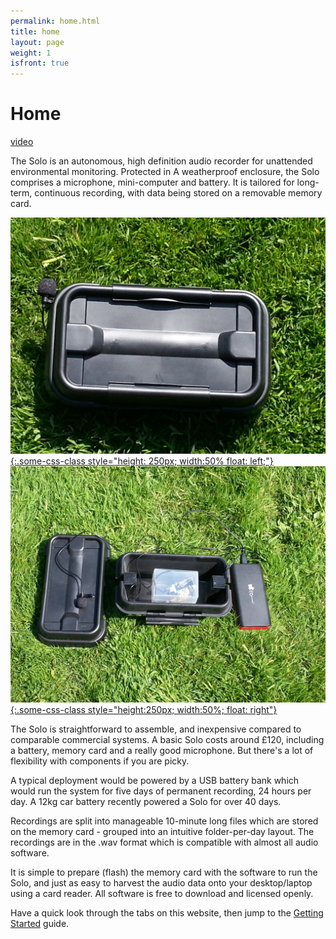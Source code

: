 ```yaml
---
permalink: home.html
title: home
layout: page
weight: 1
isfront: true
---
```


# Home

[video](https://youtu.be/2Fq05JlEKjw)

The Solo is an autonomous, high definition audio recorder for
unattended environmental monitoring. Protected in A weatherproof
enclosure, the Solo comprises a microphone, mini-computer and battery.
It is tailored for long-term, continuous recording, with data being
stored on a removable memory card.

[![what is this](/img/20160529_135006.jpg "boxed solo" ){:.some-css-class style="height: 250px; width:50% float: left;"}](/img/20160529_135006.jpg)
[![what is this](/img/20160529_135939.jpg "inside a solo" ){:.some-css-class style="height:250px; width:50%; float: right"}](/img/20160529_135939.jpg)

The Solo is straightforward to assemble, and inexpensive
compared to comparable commercial systems. A basic Solo costs around
£120, including a battery, memory card and a really good
microphone.  But there's a lot of flexibility with components if you
are picky.

A typical deployment would be powered by a USB battery bank which
would run the system for five days of permanent recording, 24 hours
per day.  A 12kg car battery recently powered a Solo for over 40 days.

Recordings are split into manageable 10-minute long files which are
stored on the memory card - grouped into an intuitive folder-per-day
layout.  The recordings are in the .wav format which is compatible
with almost all audio software.

It is simple to prepare (flash) the memory card with the software to
run the Solo, and just as easy to harvest the audio data onto your
desktop/laptop using a card reader.  All software is free to download
and licensed openly.


Have a quick look through the tabs on this website, then jump to
the [Getting Started](documentation/getting-started.html) guide.
